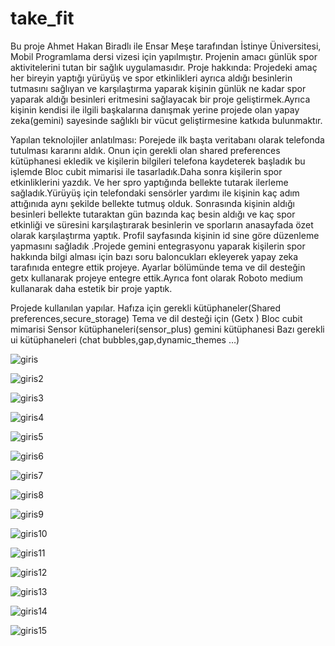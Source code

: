# take_fit
Bu proje Ahmet Hakan Biradlı ile Ensar Meşe tarafından İstinye Üniversitesi, Mobil Programlama dersi vizesi için yapılmıştır.
Projenin amacı günlük spor aktivitelerini tutan bir sağlık uygulamasıdır.
Proje hakkında:
Projedeki amaç her bireyin yaptığı yürüyüş ve spor etkinlikleri ayrıca aldığı besinlerin tutmasını sağlıyan ve karşılaştırma yaparak kişinin günlük ne kadar spor yaparak aldığı besinleri eritmesini sağlayacak bir proje geliştirmek.Ayrıca kişinin kendisi ile ilgili başkalarına danışmak yerine projede olan yapay zeka(gemini) sayesinde sağlıklı bir vücut geliştirmesine katkıda bulunmaktır.
 
 
Yapılan teknolojiler anlatılması:
Porejede ilk başta veritabanı olarak telefonda tutulması kararını aldık. Onun için gerekli olan shared preferences kütüphanesi ekledik ve kişilerin bilgileri telefona kaydeterek başladık bu işlemde Bloc cubit mimarisi ile tasarladık.Daha sonra kişilerin spor etkinliklerini yazdık. Ve her spro yaptığında bellekte tutarak ilerleme sağladık.Yürüyüş için telefondaki sensörler yardımı ile kişinin kaç adım attığınıda aynı şekilde bellekte tutmuş olduk. Sonrasında kişinin aldığı besinleri bellekte tutaraktan gün bazında kaç besin aldığı ve kaç spor etkinliği ve süresini karşılaştırarak besinlerin ve sporların anasayfada özet olarak karşılaştırma yaptık. Profil sayfasında kişinin id sine göre düzenleme yapmasını sağladık .Projede gemini entegrasyonu yaparak kişilerin spor hakkında bilgi alması için bazı soru baloncukları ekleyerek yapay zeka tarafınıda entegre ettik projeye. Ayarlar bölümünde tema ve dil desteğin getx kullanarak projeye entegre ettik.Ayrıca font olarak Roboto medium kullanarak daha estetik bir proje yaptık.
 
Projede  kullanılan  yapılar.
Hafıza için gerekli kütüphaneler(Shared preferences,secure_storage)
Tema ve dil desteği için (Getx )
Bloc cubit mimarisi
Sensor kütüphaneleri(sensor_plus)
gemini kütüphanesi
Bazı gerekli ui kütüphaneleri (chat bubbles,gap,dynamic_themes …)

![giris](https://github.com/hakanbiradli/take_fit/assets/127381265/be53938f-f4dd-4d24-8f43-e6043db46f88)

![giris2](https://github.com/hakanbiradli/take_fit/assets/127381265/cc9d5ed4-becf-4855-81fe-4d763a1154ef)

![giris3](https://github.com/hakanbiradli/take_fit/assets/127381265/afe25c7e-5d8f-4839-8014-627becd111d2)

![giris4](https://github.com/hakanbiradli/take_fit/assets/127381265/1b040008-c2c5-4b8a-a83d-8dc87a3a9eb3)

![giris5](https://github.com/hakanbiradli/take_fit/assets/127381265/61c0f400-9a73-449a-bc5f-dcb9cc6d325d)

![giris6](https://github.com/hakanbiradli/take_fit/assets/127381265/406bcda3-d9f1-4801-b908-8f8caae7273f)

![giris7](https://github.com/hakanbiradli/take_fit/assets/127381265/6c066a13-4ee0-44f0-b3bf-f61e434cb277)

![giris8](https://github.com/hakanbiradli/take_fit/assets/127381265/5855e841-87f4-4671-b11e-03762e63043e)

![giris9](https://github.com/hakanbiradli/take_fit/assets/127381265/ea0199f4-b3b6-487a-87f7-0e6643a6e9b7)

![giris10](https://github.com/hakanbiradli/take_fit/assets/127381265/ae206925-3233-4698-adf6-3a056b93ce9c)

![giris11](https://github.com/hakanbiradli/take_fit/assets/127381265/e4db7eb1-5016-4a23-b5fd-fddc164cd5f2)

![giris12](https://github.com/hakanbiradli/take_fit/assets/127381265/f97c1acd-5b9d-410a-8c96-9122d31c071a)

![giris13](https://github.com/hakanbiradli/take_fit/assets/127381265/202647c1-98a4-40db-952c-6828f358e86a)

![giris14](https://github.com/hakanbiradli/take_fit/assets/127381265/dfe0a726-bb4b-41f1-9f46-db7a5edc6d41)

![giris15](https://github.com/hakanbiradli/take_fit/assets/127381265/dc02ed56-88fd-4a2a-b91a-e7388b996211)
